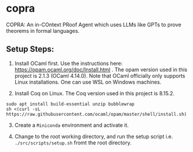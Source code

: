 # copra
COPRA: An in-COntext PRoof Agent which uses LLMs like GPTs to prove theorems in formal languages.

## Setup Steps:
1. Install OCaml first. Use the instructions here: https://opam.ocaml.org/doc/Install.html . The opam version used in this project is 2.1.3 (OCaml 4.14.0). Note that OCaml officially only supports Linux installations. One can use WSL on Windows machines.

2. Install Coq on Linux. The Coq version used in this project is 8.15.2. 
```
sudo apt install build-essential unzip bubblewrap
sh <(curl -sL https://raw.githubusercontent.com/ocaml/opam/master/shell/install.sh)
```

3. Create a `Miniconda` environment and activate it.

4. Change to the root working directory, and run the setup script i.e. `./src/scripts/setup.sh` fromt the root directory.